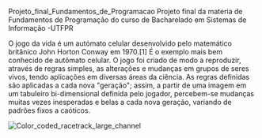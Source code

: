  Projeto_final_Fundamentos_de_Programacao
 Projeto final da materia de Fundamentos de Programação do curso de Bacharelado em Sistemas de Informação -UTFPR

O jogo da vida é um autómato celular desenvolvido pelo matemático britânico John Horton Conway em 1970.[1] É o exemplo mais bem conhecido de autômato celular.
O jogo foi criado de modo a reproduzir, através de regras simples, as alterações e mudanças em grupos de seres vivos, tendo aplicações em diversas áreas da ciência.
As regras definidas são aplicadas a cada nova "geração"; assim, a partir de uma imagem em um tabuleiro bi-dimensional definida pelo jogador, percebem-se mudanças muitas vezes inesperadas e belas a cada nova geração, variando de padrões fixos a caóticos.

 ![Color_coded_racetrack_large_channel](https://github.com/LeandroRenatoNogarotto/Projeto_final_Fundamentos_de_Programacao/assets/112657157/1bd06661-626b-46de-bb2c-ba82a7b5be7c)






